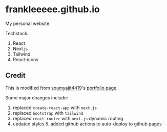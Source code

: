 # frankleeeee.github.io

My personal website.

Techstack:

1. React
2. Next.js
3. Tailwind
4. React-icons

## Credit

This is modified from [soumyajit4419](https://github.com/soumyajit4419)'s [portfolio page](https://github.com/soumyajit4419/Portfolio).

Some major changes include:
1. replaced `create-react-app` with `next.js`
2. replaced `bootstrap` with `tailwind`
3. replaced `react-router` with `next.js` dynamic routing
4. updated styles
5. added github actions to auto-deploy to github pages